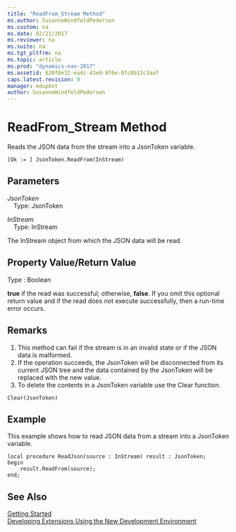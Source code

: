 ```yaml
---
title: "ReadFrom_Stream Method"
ms.author: SusanneWindfeldPedersen
ms.custom: na
ms.date: 02/21/2017
ms.reviewer: na
ms.suite: na
ms.tgt_pltfrm: na
ms.topic: article
ms.prod: "dynamics-nav-2017"
ms.assetid: 620f0e32-eadc-43e9-8f6e-8fc0b12c3aaf
caps.latest.revision: 9
manager: edupont
author: SusanneWindfeldPedersen
---
```


# ReadFrom_Stream Method

Reads the JSON data from the stream into a JsonToken variable.

```
[Ok := ] JsonToken.ReadFrom(InStream)
```

## Parameters
*JsonToken*  
&emsp;Type: JsonToken

*InStream*  
&emsp;Type: InStream

The InStream object from which the JSON data will be read.

## Property Value/Return Value
Type : Boolean

**true** if the read was successful; otherwise, **false**.
If you omit this optional return value and if the read does not execute successfully, then a run-time error occurs.

## Remarks
1. This method can fail if the stream is in an invalid state or if the JSON data is malformed.
2. If the operation succeeds, the JsonToken will be disconnected from its current JSON tree and the data contained by the JsonToken will be replaced with the new value.
3. To delete the contents in a JsonToken variable use the Clear function.

```
Clear(JsonToken)
```
## Example
This example shows how to read JSON data from a stream into a JsonToken variable.

```
local procedure ReadJson(source : InStream) result : JsonToken;
begin
    result.ReadFrom(source);    
end;

```
## See Also
[Getting Started](newdev-get-started.md)  
[Developing Extensions Using the New Development Environment](newdev-dev-overview.md)
